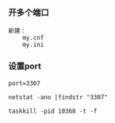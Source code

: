 ### 开多个端口
    新建：
        my.cnf
        my.ini

### 设置port
    port=3307

    netstat -ano |findstr "3307"

    taskkill -pid 10368 -t -f